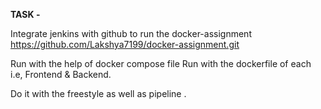 **TASK -**

Integrate jenkins with github to run the docker-assignment https://github.com/Lakshya7199/docker-assignment.git 

Run with the help of docker compose file 
Run with the dockerfile of each i.e, Frontend & Backend.

Do it with the freestyle as well as pipeline .

